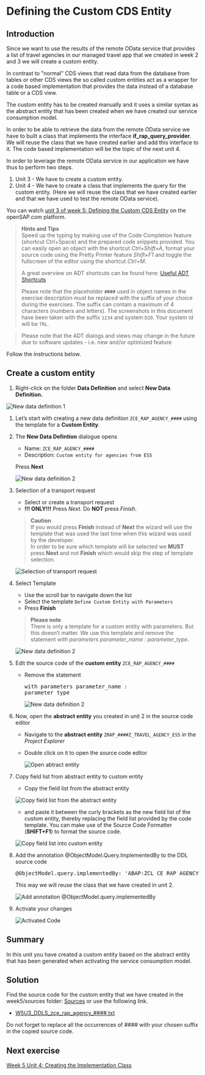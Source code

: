 # Defining the Custom CDS Entity

## Introduction  
Since we want to use the results of the remote OData service that provides a list of travel agencies in our managed travel app that we created in week 2 and 3 we will create a custom entity. 

In contrast to "normal" CDS views that read data from the database from tables or other CDS views the so called custom entities act as a wrapper for a code based implementation that provides the data instead of a database table or a CDS view.   

The custom entity has to be created manually and it uses a similar syntax as the abstract entity that has been created when we have created our service consumption model.  

In order to be able to retrieve the data from the remote OData service we have to built a class that implements the interface **if_rap_query_provider**. We will reuse the class that we have created earlier and add this interface to it. The code based implementation will be the topic of the next unit 4.  

In order to leverage the remote OData service in our application we have thus to perform two steps.  

1.	Unit 3 - We have to create a custom entity. 
2.	Unit 4 - We have to create a class that implements the query for the custom entity. (Here we will reuse the class that we have created earlier and that we have used to test the remote OData service).

You can watch [unit 3 of week 5: Defining the Custom CDS Entity](https://open.sap.com/courses/cp13/items/7kjqDWBR0qGIGfevnF80HX) on the openSAP.com platform.
 
> **Hints and Tips**    
> Speed up the typing by making use of the Code Completion feature (shortcut Ctrl+Space) and the prepared code snippets provided. 
> You can easily open an object with the shortcut *Ctrl+Shift+A*, format your source code using the Pretty Printer feature *Shift+F1* and toggle the fullscreen of the editor using the shortcut *Ctrl+M*.
>
> A great overview on ADT shortcuts can be found here: [Useful ADT Shortcuts](https://blogs.sap.com/2013/11/21/useful-keyboard-shortcuts-for-abap-in-eclipse/)
>
> Please note that the placeholder **`####`** used in object names in the exercise description must be replaced with the suffix of your choice during the exercises. The suffix can contain a maximum of 4 characters (numbers and letters).
> The screenshots in this document have been taken with the suffix `1234` and system `D20`. Your system id will be `TRL`.

> Please note that the ADT dialogs and views may change in the future due to software updates - i.e. new and/or optimized feature

Follow the instructions below.  
    
## Create a custom entity

1. Right-click on the folder **Data Definition** and select **New Data Definition.**

![New data definition 1](images/w5u3_01_01.png)


1. Let’s start with creating a new data definition `ZCE_RAP_AGENCY_####` using the template for a **Custom Entity**. 

2. The **New Data Defintion** dialogue opens
   - Name: `ZCE_RAP_AGENCY_####`
   - Description: `Custom entity for agencies from ES5`
   
   Press **Next**
   
   ![New data definition 2](images/w5u3_01_02.png)
   
3. Selection of a transport request
   - Select or create a transport request
   - **!!! ONLY!!!** Press *Next*. Do **NOT** press *Finish*.  
       
        
   >**Caution**  
   > If you would press **Finish** instead of **Next** the wizard will use the template that was used the last time when this wizard was used by the developer.  
   > In order to be sure which template will be selected we **MUST** press **Next** and not **Finish** which would skip the step of template selection.  
   
       
   ![Selection of transport request](images/w5u3_01_03.png)

4. Select Template

   - Use the scroll bar to navigate down the list
   - Select the template `Define Custom Entity with Parameters`
   - Press **Finish**  
       
         
   > **Please note**  
   > There is only a template for a custom entity with parameters. But this doesn’t matter. We use this template and remove the statement *with parameters parameter_name : parameter_type*.  
       
       
   ![New data definition 2](images/w5u3_01_04.png)

5. Edit the source code of the **custom entity** `ZCE_RAP_AGENCY_####`  

   - Remove the statement <pre>with parameters parameter_name : parameter_type</pre>

     ![New data definition 2](images/w5u3_01_05.png)

6. Now, open the **abstract entity** you created in unit 2 in the source code editor

   - Navigate to the **abstract entity** `ZRAP_####Z_TRAVEL_AGENCY_ES5`  in the *Project Explorer*
   - Double click on it to open the source code editor
   
     ![Open abtract entity](images/w5u3_01_06.png)

7. Copy field list from abstract entity to custom entity

   - Copy the field list from the abstract entity
  
    ![Copy field list from the abstract entity](images/w5u3_01_07.png)
  
   - and paste it between the curly brackets as the new field list of the custom entity, thereby replacing the field list provided by the code template. You can make use of the Source Code Formatter (**SHIFT+F1**) to format the source code.
    
    ![Copy field list into custom entity](images/w5u3_01_08.png)

8. Add the annotation @ObjectModel.Query.ImplementedBy to the DDL source code

    <pre>@ObjectModel.query.implementedBy: 'ABAP:ZCL_CE_RAP_AGENCY_####'</pre>

    This way we will reuse the class that we have created in unit 2.  
    
    ![Add annotation @ObjectModel.query.implementedBy](images/w5u3_01_10.png)    

9. Activate your changes
    
    ![Activated Code](images/w5u3_01_11.png)

## Summary  

In this unit you have created a custom entity based on the abstract entity that has been generated when activating the service consumption model.

## Solution

Find the source code for the custom entity that we have created in the week5/sources folder:
[Sources](sources) or use the following link.

- [W5U3_DDLS_zce_rap_agency_####.txt](/week5/sources/W5U3_DDLS_zce_rap_agency_%23%23%23%23.txt)

Do not forget to replace all the occurrences of #### with your chosen suffix in the copied source code.


## Next exercise
[Week 5 Unit 4: Creating the Implementation Class](unit4.md)
